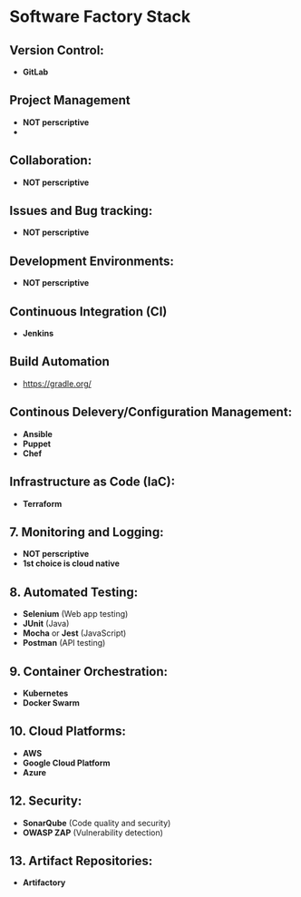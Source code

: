 # Software Factory Stack

## Version Control:
   - **GitLab**

## Project Management
   - **NOT perscriptive**
   - 
## Collaboration:
   - **NOT perscriptive**

## Issues and Bug tracking:
   - **NOT perscriptive**

## Development Environments: 
   - **NOT perscriptive**

## Continuous Integration (CI)
   - **Jenkins**

## Build Automation
   - https://gradle.org/

## Continous Delevery/Configuration Management:
   - **Ansible**
   - **Puppet**
   - **Chef**

## Infrastructure as Code (IaC):
   - **Terraform**

## 7. Monitoring and Logging:
   - **NOT perscriptive**
   - **1st choice is cloud native**

## 8. Automated Testing:
   - **Selenium** (Web app testing)
   - **JUnit** (Java)
   - **Mocha** or **Jest** (JavaScript)
   - **Postman** (API testing)

## 9. Container Orchestration:
   - **Kubernetes**
   - **Docker Swarm**

## 10. Cloud Platforms:
   - **AWS**
   - **Google Cloud Platform**
   - **Azure**

## 12. Security:
   - **SonarQube** (Code quality and security)
   - **OWASP ZAP** (Vulnerability detection)

## 13. Artifact Repositories:
   - **Artifactory**
